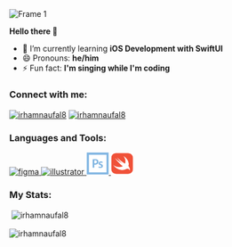 <img width="845" alt="Frame 1" src="https://user-images.githubusercontent.com/77759571/158801449-b43ccddc-ed5b-4343-82b4-c4eb5a770c72.png">

**Hello there 👋**

 - 🌱 I’m currently learning **iOS Development with SwiftUI**
 - 😄 Pronouns: **he/him**
 - ⚡ Fun fact: **I'm singing while I'm coding**

<h3 align="left">Connect with me:</h3>
<p align="left">
<a href="https://linkedin.com/in/irhamnaufal8" target="blank"><img align="center" src="https://raw.githubusercontent.com/rahuldkjain/github-profile-readme-generator/master/src/images/icons/Social/linked-in-alt.svg" alt="irhamnaufal8" height="30" width="40" /></a>
<a href="https://instagram.com/irhamnaufal8" target="blank"><img align="center" src="https://raw.githubusercontent.com/rahuldkjain/github-profile-readme-generator/master/src/images/icons/Social/instagram.svg" alt="irhamnaufal8" height="30" width="40" /></a>
</p>

<h3 align="left">Languages and Tools:</h3>
<p align="left"> <a href="https://www.figma.com/" target="_blank" rel="noreferrer"> <img src="https://www.vectorlogo.zone/logos/figma/figma-icon.svg" alt="figma" width="40" height="40"/> </a> <a href="https://www.adobe.com/in/products/illustrator.html" target="_blank" rel="noreferrer"> <img src="https://www.vectorlogo.zone/logos/adobe_illustrator/adobe_illustrator-icon.svg" alt="illustrator" width="40" height="40"/> </a> <a href="https://www.photoshop.com/en" target="_blank" rel="noreferrer"> <img src="https://raw.githubusercontent.com/devicons/devicon/master/icons/photoshop/photoshop-line.svg" alt="photoshop" width="40" height="40"/> </a> <a href="https://developer.apple.com/swift/" target="_blank" rel="noreferrer"> <img src="https://raw.githubusercontent.com/devicons/devicon/master/icons/swift/swift-original.svg" alt="swift" width="40" height="40"/> </a> </p>


<h3 align="left">My Stats:</h3>

<p>&nbsp;<img align="center" src="https://github-readme-stats.vercel.app/api?username=irhamnaufal8&show_icons=true&locale=en" alt="irhamnaufal8" /></p>

<p><img align="center" src="https://github-readme-stats.vercel.app/api/top-langs?username=irhamnaufal8&show_icons=true&locale=en&layout=compact" alt="irhamnaufal8" /></p>


